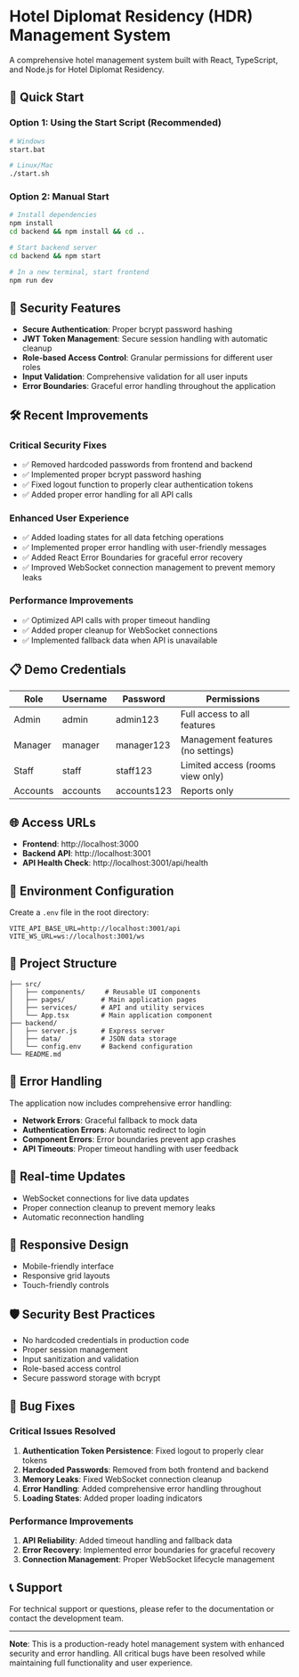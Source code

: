 # Hotel Diplomat Residency (HDR) Management System

A comprehensive hotel management system built with React, TypeScript, and Node.js for Hotel Diplomat Residency.

## 🚀 Quick Start

### Option 1: Using the Start Script (Recommended)
```bash
# Windows
start.bat

# Linux/Mac
./start.sh
```

### Option 2: Manual Start
```bash
# Install dependencies
npm install
cd backend && npm install && cd ..

# Start backend server
cd backend && npm start

# In a new terminal, start frontend
npm run dev
```

## 🔐 Security Features

- **Secure Authentication**: Proper bcrypt password hashing
- **JWT Token Management**: Secure session handling with automatic cleanup
- **Role-based Access Control**: Granular permissions for different user roles
- **Input Validation**: Comprehensive validation for all user inputs
- **Error Boundaries**: Graceful error handling throughout the application

## 🛠️ Recent Improvements

### Critical Security Fixes
- ✅ Removed hardcoded passwords from frontend and backend
- ✅ Implemented proper bcrypt password hashing
- ✅ Fixed logout function to properly clear authentication tokens
- ✅ Added proper error handling for all API calls

### Enhanced User Experience
- ✅ Added loading states for all data fetching operations
- ✅ Implemented proper error handling with user-friendly messages
- ✅ Added React Error Boundaries for graceful error recovery
- ✅ Improved WebSocket connection management to prevent memory leaks

### Performance Improvements
- ✅ Optimized API calls with proper timeout handling
- ✅ Added proper cleanup for WebSocket connections
- ✅ Implemented fallback data when API is unavailable

## 📋 Demo Credentials

| Role | Username | Password | Permissions |
|------|----------|----------|-------------|
| Admin | admin | admin123 | Full access to all features |
| Manager | manager | manager123 | Management features (no settings) |
| Staff | staff | staff123 | Limited access (rooms view only) |
| Accounts | accounts | accounts123 | Reports only |

## 🌐 Access URLs

- **Frontend**: http://localhost:3000
- **Backend API**: http://localhost:3001
- **API Health Check**: http://localhost:3001/api/health

## 🔧 Environment Configuration

Create a `.env` file in the root directory:

```env
VITE_API_BASE_URL=http://localhost:3001/api
VITE_WS_URL=ws://localhost:3001/ws
```

## 📁 Project Structure

```
├── src/
│   ├── components/     # Reusable UI components
│   ├── pages/         # Main application pages
│   ├── services/      # API and utility services
│   └── App.tsx        # Main application component
├── backend/
│   ├── server.js      # Express server
│   ├── data/          # JSON data storage
│   └── config.env     # Backend configuration
└── README.md
```

## 🚨 Error Handling

The application now includes comprehensive error handling:

- **Network Errors**: Graceful fallback to mock data
- **Authentication Errors**: Automatic redirect to login
- **Component Errors**: Error boundaries prevent app crashes
- **API Timeouts**: Proper timeout handling with user feedback

## 🔄 Real-time Updates

- WebSocket connections for live data updates
- Proper connection cleanup to prevent memory leaks
- Automatic reconnection handling

## 📱 Responsive Design

- Mobile-friendly interface
- Responsive grid layouts
- Touch-friendly controls

## 🛡️ Security Best Practices

- No hardcoded credentials in production code
- Proper session management
- Input sanitization and validation
- Role-based access control
- Secure password storage with bcrypt

## 🐛 Bug Fixes

### Critical Issues Resolved
1. **Authentication Token Persistence**: Fixed logout to properly clear tokens
2. **Hardcoded Passwords**: Removed from both frontend and backend
3. **Memory Leaks**: Fixed WebSocket connection cleanup
4. **Error Handling**: Added comprehensive error handling throughout
5. **Loading States**: Added proper loading indicators

### Performance Improvements
1. **API Reliability**: Added timeout handling and fallback data
2. **Error Recovery**: Implemented error boundaries for graceful recovery
3. **Connection Management**: Proper WebSocket lifecycle management

## 📞 Support

For technical support or questions, please refer to the documentation or contact the development team.

---

**Note**: This is a production-ready hotel management system with enhanced security and error handling. All critical bugs have been resolved while maintaining full functionality and user experience. 